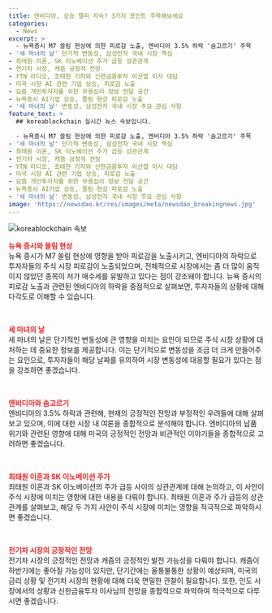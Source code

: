 ```yaml
---
title: 엔비디아, 상승 랠리 지속? 3가지 포인트 주목해보세요
categories:
  - News
excerpt: >
  - 뉴욕증시 M7 쏠림 현상에 의한 피로감 노출, 엔비디아 3.5% 하락 '숨고르기' 주목
- '세 마녀의 날' 단기적 변동성, 삼성전자 국내 시장 핵심
- 최태원 이혼, SK 이노베이션 주가 급등 상관관계
- 전기차 시장, 캐즘 긍정적 전망
- YTN 라디오, 조태현 기자와 신한금융투자 이선엽 이사 대담
- 미국 시장 AI 관련 기업 상승, 피로감 노출
- 요즘 개인투자자를 위한 무용십리 정보 전달 공간
- 뉴욕증시 AI기업 상승, 졸림 현상 피로감 노출
- '세 마녀의 날' 변동성, 삼성전자 국내 시장 주요 관심 사항
feature_text: >
  ## koreablockchain 실시간 뉴스 속보입니다.

  - 뉴욕증시 M7 쏠림 현상에 의한 피로감 노출, 엔비디아 3.5% 하락 '숨고르기' 주목
- '세 마녀의 날' 단기적 변동성, 삼성전자 국내 시장 핵심
- 최태원 이혼, SK 이노베이션 주가 급등 상관관계
- 전기차 시장, 캐즘 긍정적 전망
- YTN 라디오, 조태현 기자와 신한금융투자 이선엽 이사 대담
- 미국 시장 AI 관련 기업 상승, 피로감 노출
- 요즘 개인투자자를 위한 무용십리 정보 전달 공간
- 뉴욕증시 AI기업 상승, 졸림 현상 피로감 노출
- '세 마녀의 날' 변동성, 삼성전자 국내 시장 주요 관심 사항
image: 'https://newsdao.kr/res/images/meta/newsdao_breakingnews.jpg'
---
```


<p><img src="https://newsdao.kr/res/images/meta/newsdao_breakingnews.jpg" alt="koreablockchain 속보" /></p>

<p><b><span style="color: #ee2323;">뉴욕 증시와 쏠림 현상</span></b>
<br>뉴욕 증시가 M7 쏠림 현상에 영향을 받아 피로감을 노출시키고, 엔비디아의 하락으로 투자자들의 주식 시장 피로감이 노출되었으며, 전체적으로 시장에서는 좀 더 많이 움직이지 않았던 종목이 저가 매수세를 유발하고 있다는 점이 강조돼야 합니다. 뉴욕 증시의 피로감 노출과 관련된 엔비디아의 하락을 중점적으로 살펴보면, 투자자들의 상황에 대해 다각도로 이해할 수 있습니다.</p>

<p data-ke-size="size16">&nbsp;</p>

<p><b><span style="color: #ee2323;">세 마녀의 날</span></b>
<br>세 마녀의 날은 단기적인 변동성에 큰 영향을 미치는 요인이 되므로 주식 시장 상황에 대처하는 데 중요한 정보를 제공합니다. 이는 단기적으로 변동성을 조금 더 크게 만들어주는 요인으로, 투자자들이 해당 날짜를 유의하여 시장 변동성에 대응할 필요가 있다는 점을 강조하면 좋겠습니다.</p>

<p data-ke-size="size16">&nbsp;</p>

<p><b><span style="color: #ee2323;">엔비디아와 숨고르기</span></b>
<br>엔비디아의 3.5% 하락과 관련해, 현재의 긍정적인 전망과 부정적인 우려들에 대해 살펴보고 있으며, 이에 대한 시장 내 여론을 종합적으로 분석해야 합니다. 엔비디아의 납품 위기와 관련된 영향에 대해 미국의 긍정적인 전망과 비관적인 이야기들을 종합적으로 고려하면 좋겠습니다.</p>

<p data-ke-size="size16">&nbsp;</p>

<p><b><span style="color: #ee2323;">최태원 이혼과 SK 이노베이션 주가</span></b>
<br>최태원 이혼과 SK 이노베이션의 주가 급등 사이의 상관관계에 대해 논의하고, 이 사안이 주식 시장에 미치는 영향에 대한 내용을 다뤄야 합니다. 최태원 이혼과 주가 급등의 상관관계를 살펴보고, 해당 두 가지 사안이 주식 시장에 미치는 영향을 적극적으로 파악하시면 좋겠습니다.</p>

<p data-ke-size="size16">&nbsp;</p>

<p><b><span style="color: #ee2323;">전기차 시장의 긍정적인 전망</span></b>
<br>전기차 시장의 긍정적인 전망과 캐즘의 긍정적인 발전 가능성을 다뤄야 합니다. 캐즘이 하반기에는 좋아질 가능성이 있지만, 단기간에는 울퉁불퉁한 상황이 예상되며, 미국의 금리 상황 및 전기차 시장의 현황에 대해 더욱 면밀한 관찰이 필요합니다. 또한, 인도 시장에서의 상황과 신한금융투자 이사님의 전망을 종합적으로 파악하여 적극적으로 다루시면 좋겠습니다.</p>

<p data-ke-size="size16">&nbsp;</p>

